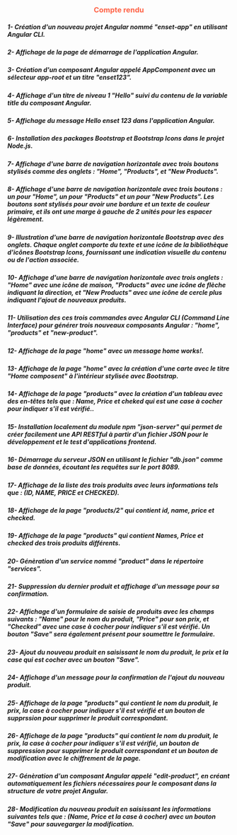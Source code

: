 <center><h3 style="color:Tomato;">Compte rendu</h3></center>
<h5>1- Création d'un nouveau projet Angular nommé "enset-app" en utilisant Angular CLI.</h5>

<h5>2- Affichage de la page de démarrage de l'application Angular.</h5>

<h5>3- Création d'un composant Angular appelé AppComponent avec un sélecteur app-root et un titre "enset123".</h5>

<h5>4- Affichage d'un titre de niveau 1 "Hello" suivi du contenu de la variable title du composant Angular. </h5>

<h5>5- Affichage du message Hello enset 123 dans l'application Angular.</h5>

<h5>6- Installation des packages Bootstrap et Bootstrap Icons dans le projet Node.js.</h5>

<h5>7- Affichage d'une barre de navigation horizontale avec trois boutons stylisés comme des onglets : "Home", "Products", et "New Products".</h5>

<h5>8- Affichage d'une barre de navigation horizontale avec trois boutons : un pour "Home", un pour "Products" et un pour "New Products". Les boutons sont stylisés pour avoir une bordure et un texte de couleur primaire, et ils ont une marge à gauche de 2 unités pour les espacer légèrement.</h5>

<h5>9- Illustration d'une barre de navigation horizontale Bootstrap avec des onglets. Chaque onglet comporte du texte et une icône de la bibliothèque d'icônes Bootstrap Icons, fournissant une indication visuelle du contenu ou de l'action associée.</h5>

<h5>10- Affichage d'une barre de navigation horizontale avec trois onglets : "Home" avec une icône de maison, "Products" avec une icône de flèche indiquant la direction, et "New Products" avec une icône de cercle plus indiquant l'ajout de nouveaux produits.</h5>

<h5>11- Utilisation des ces trois commandes avec Angular CLI (Command Line Interface) pour générer trois nouveaux composants Angular : "home", "products" et "new-product".</h5>

<h5>12- Affichage de la page "home" avec un message home works!.</h5>

<h5>13- Affichage de la page "home" avec la création d'une carte avec le titre "Home composent" à l'intérieur stylisée avec Bootstrap.</h5>

<h5>14- Affichage de la page "products" avec la création d'un tableau avec des en-têtes tels que : Name, Price et cheked qui est une case à cocher pour indiquer s'il est vérifié..</h5>

<h5>15- Installation localement du module npm "json-server" qui permet de créer facilement une API RESTful à partir d'un fichier JSON pour le développement et le test d'applications frontend.</h5>

<h5>16- Démarrage du serveur JSON en utilisant le fichier "db.json" comme base de données, écoutant les requêtes sur le port 8089.</h5>

<h5>17- Affichage de la liste des trois produits avec leurs informations tels que : (ID, NAME, PRICE et CHECKED).</h5>

<h5>18- Affichage de la page "products/2" qui contient id, name, price et checked.</h5>

<h5>19- Affichage de la page "products" qui contient Names, Price et checked des trois produits différents.</h5>

<h5>20- Génèration d'un service nommé "product" dans le répertoire "services". </h5>

<h5>21- Suppression du dernier produit et affichage d'un message pour sa confirmation.</h5>

<h5>22- Affichage d'un formulaire de saisie de produits avec les champs suivants : "Name" pour le nom du produit, "Price" pour son prix, et "Checked" avec une case à cocher pour indiquer s'il est vérifié. Un bouton "Save" sera également présent pour soumettre le formulaire.</h5>

<h5>23- Ajout du nouveau produit en saisissant le nom du produit, le prix et la case qui est cocher avec un bouton "Save".</h5>

<h5>24- Affichage d'un message pour la confirmation de l'ajout du nouveau produit.</h5>

<h5>25- Affichage de la page "products" qui contient le nom du produit, le prix, la case à cocher pour indiquer s'il est vérifié et un bouton de supprssion pour supprimer le produit correspondant.</h5>

<h5>26- Affichage de la page "products" qui contient le nom du produit, le prix, la case à cocher pour indiquer s'il est vérifié, un bouton de suppression pour supprimer le produit correspondant et un bouton de modification avec le chiffrement de la page.</h5>

<h5>27- Génèration d'un composant Angular appelé "edit-product", en créant automatiquement les fichiers nécessaires pour le composant dans la structure de votre projet Angular.</h5>

<h5>28- Modification du nouveau produit en saisissant les informations suivantes tels que : (Name, Price et la case à cocher) avec un bouton "Save" pour sauvegarger la modification.</h5>
